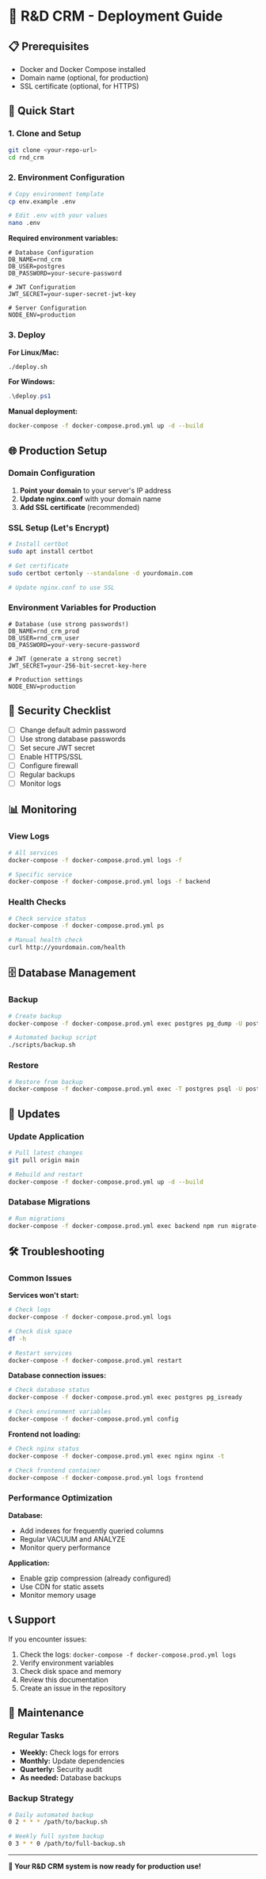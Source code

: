 # 🚀 R&D CRM - Deployment Guide

## 📋 Prerequisites

- Docker and Docker Compose installed
- Domain name (optional, for production)
- SSL certificate (optional, for HTTPS)

## 🔧 Quick Start

### 1. Clone and Setup

```bash
git clone <your-repo-url>
cd rnd_crm
```

### 2. Environment Configuration

```bash
# Copy environment template
cp env.example .env

# Edit .env with your values
nano .env
```

**Required environment variables:**
```env
# Database Configuration
DB_NAME=rnd_crm
DB_USER=postgres
DB_PASSWORD=your-secure-password

# JWT Configuration
JWT_SECRET=your-super-secret-jwt-key

# Server Configuration
NODE_ENV=production
```

### 3. Deploy

**For Linux/Mac:**
```bash
./deploy.sh
```

**For Windows:**
```powershell
.\deploy.ps1
```

**Manual deployment:**
```bash
docker-compose -f docker-compose.prod.yml up -d --build
```

## 🌐 Production Setup

### Domain Configuration

1. **Point your domain** to your server's IP address
2. **Update nginx.conf** with your domain name
3. **Add SSL certificate** (recommended)

### SSL Setup (Let's Encrypt)

```bash
# Install certbot
sudo apt install certbot

# Get certificate
sudo certbot certonly --standalone -d yourdomain.com

# Update nginx.conf to use SSL
```

### Environment Variables for Production

```env
# Database (use strong passwords!)
DB_NAME=rnd_crm_prod
DB_USER=rnd_crm_user
DB_PASSWORD=your-very-secure-password

# JWT (generate a strong secret)
JWT_SECRET=your-256-bit-secret-key-here

# Production settings
NODE_ENV=production
```

## 🔐 Security Checklist

- [ ] Change default admin password
- [ ] Use strong database passwords
- [ ] Set secure JWT secret
- [ ] Enable HTTPS/SSL
- [ ] Configure firewall
- [ ] Regular backups
- [ ] Monitor logs

## 📊 Monitoring

### View Logs
```bash
# All services
docker-compose -f docker-compose.prod.yml logs -f

# Specific service
docker-compose -f docker-compose.prod.yml logs -f backend
```

### Health Checks
```bash
# Check service status
docker-compose -f docker-compose.prod.yml ps

# Manual health check
curl http://yourdomain.com/health
```

## 🗄️ Database Management

### Backup
```bash
# Create backup
docker-compose -f docker-compose.prod.yml exec postgres pg_dump -U postgres rnd_crm > backup.sql

# Automated backup script
./scripts/backup.sh
```

### Restore
```bash
# Restore from backup
docker-compose -f docker-compose.prod.yml exec -T postgres psql -U postgres rnd_crm < backup.sql
```

## 🔄 Updates

### Update Application
```bash
# Pull latest changes
git pull origin main

# Rebuild and restart
docker-compose -f docker-compose.prod.yml up -d --build
```

### Database Migrations
```bash
# Run migrations
docker-compose -f docker-compose.prod.yml exec backend npm run migrate-all
```

## 🛠️ Troubleshooting

### Common Issues

**Services won't start:**
```bash
# Check logs
docker-compose -f docker-compose.prod.yml logs

# Check disk space
df -h

# Restart services
docker-compose -f docker-compose.prod.yml restart
```

**Database connection issues:**
```bash
# Check database status
docker-compose -f docker-compose.prod.yml exec postgres pg_isready

# Check environment variables
docker-compose -f docker-compose.prod.yml config
```

**Frontend not loading:**
```bash
# Check nginx status
docker-compose -f docker-compose.prod.yml exec nginx nginx -t

# Check frontend container
docker-compose -f docker-compose.prod.yml logs frontend
```

### Performance Optimization

**Database:**
- Add indexes for frequently queried columns
- Regular VACUUM and ANALYZE
- Monitor query performance

**Application:**
- Enable gzip compression (already configured)
- Use CDN for static assets
- Monitor memory usage

## 📞 Support

If you encounter issues:

1. Check the logs: `docker-compose -f docker-compose.prod.yml logs`
2. Verify environment variables
3. Check disk space and memory
4. Review this documentation
5. Create an issue in the repository

## 🔄 Maintenance

### Regular Tasks

- **Weekly:** Check logs for errors
- **Monthly:** Update dependencies
- **Quarterly:** Security audit
- **As needed:** Database backups

### Backup Strategy

```bash
# Daily automated backup
0 2 * * * /path/to/backup.sh

# Weekly full system backup
0 3 * * 0 /path/to/full-backup.sh
```

---

**🎉 Your R&D CRM system is now ready for production use!**
